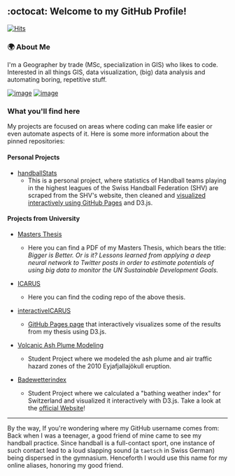 ## :octocat: Welcome to my GitHub Profile! 
[![Hits](https://hits.seeyoufarm.com/api/count/incr/badge.svg?url=https%3A%2F%2Fgithub.com%2Ftaetscher&count_bg=%2379C83D&title_bg=%23555555&icon=&icon_color=%23E7E7E7&title=Website+Views+%5Bdaily+%2F+total+since+January+2021%5D&edge_flat=false)](https://hits.seeyoufarm.com)

### :earth_africa: About Me
I'm a Geographer by trade (MSc, specialization in GIS) who likes to code. Interested in all things GIS, data visualization, (big) data analysis and automating boring, repetitive stuff.

[![image](https://img.shields.io/badge/LinkedIn-0077B5?style=for-the-badge&logo=linkedin&logoColor=white)](https://www.linkedin.com/in/benjamin-sch%C3%BCpbach-0a1b15129/)
[![image](https://img.shields.io/badge/Stack_Overflow-FE7A16?style=for-the-badge&logo=stack-overflow&logoColor=white)](https://stackoverflow.com/users/13389221/taetscher)

### What you'll find here
My projects are focused on areas where coding can make life easier or even automate aspects of it.
Here is some more information about the pinned repositories:

#### Personal Projects

- [handballStats](https://github.com/taetscher/handballStats)
    - This is a personal project, where statistics of Handball teams playing in the highest leagues of the Swiss Handball Federation (SHV) are scraped from the SHV's website, then cleaned and [visualized interactively using GitHub Pages](https://taetscher.github.io/handballStats/) and D3.js.


#### Projects from University
- [Masters Thesis](https://github.com/taetscher/MastersThesis)
    - Here you can find a PDF of my Masters Thesis, which bears the title: _Bigger is Better. Or is it? Lessons learned from applying a deep neural network to Twitter posts in order to estimate potentials of using big data to monitor the UN Sustainable Development Goals._
    
- [ICARUS](https://github.com/taetscher/ICARUS)
    - Here you can find the coding repo of the above thesis. 
    
- [interactiveICARUS](https://github.com/taetscher/interactiveICARUS) 
    - [GitHub Pages page](https://taetscher.github.io/interactiveICARUS/) that interactively visualizes some of the results from my thesis using D3.js.
    
- [Volcanic Ash Plume Modeling](https://github.com/taetscher/2018-volcanic-ash-plume)
    - Student Project where we modeled the ash plume and air traffic hazard zones of the 2010 Eyjafjallajökull eruption.
    
- [Badewetterindex](https://github.com/taetscher/OpenData_taetscher)
    - Student Project where we calculated a "bathing weather index" for Switzerland and visualized it interactively with D3.js. Take a look at the [official Website](https://badewetter-index-schweiz.opendata.iwi.unibe.ch/)!





---
By the way, If you're wondering where my GitHub username comes from:
Back when I was a teenager, a good friend of mine came to see my handball practice. Since handball is a full-contact sport, one instance of such contact lead to a loud slapping sound (a ```taetsch``` in Swiss German) being dispersed in the gymnasium. Henceforth I would use this name for my online aliases, honoring my good friend.
